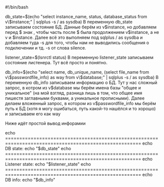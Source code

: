 #!/bin/bash 

db_state=$(echo "select instance_name, status, database_status from v\$instance;" | sqlplus -s / as sysdba)
В переменную db_state записываем состояние БД. Данные берём из v$instance, но добавляем перед $ знак \, чтобы часть после $ была продолжением v$instance, а не v и $instance.
Далее всё это выполняем под sqlplus / as sysdba и добавляем туда -s для того, чтобы нам не выводились сообщения о подключении и тд.
-s от слова silence.


listener_state=$(lsnrctl status)
В переменную listener_state записываем состояние листенера. Тут всё просто и понятно.



db_info=$(echo "select name, db_unique_name, (select file_name from v\$passwordfile_info) as way from v\$database;" | sqlplus -s / as sysdba)
В переменную db_info записываем информацию о БД. Тут у нас сложный запрос, в котром из v$database мы берём имена базы "общее и уникальное" (на мой взгляд, разница лишь в том, что общее имя пишестя заглавными буквами, а уникальное прописными).
Далее делаем вложенный запрос, в котором из v\$passwordfile_info мы берём путь к БД (хотя я могу ошибаться, путь какой-то нашёлся и то хорошо) и записываем его как way

Ниже идёт простой вывод инфорамии

echo ======================================================================================================
echo DB state:
echo "$db_state"
echo ======================================================================================================
echo Listener state:
echo "$listener_state"
echo ======================================================================================================
echo DB info:
echo "$db_info"
